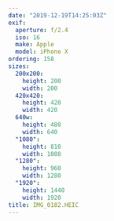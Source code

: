 ```yaml
---
date: "2019-12-19T14:25:03Z"
exif:
  aperture: f/2.4
  iso: 16
  make: Apple
  model: iPhone X
ordering: 158
sizes:
  200x200:
    height: 200
    width: 200
  420x420:
    height: 420
    width: 420
  640w:
    height: 480
    width: 640
  "1080":
    height: 810
    width: 1080
  "1280":
    height: 960
    width: 1280
  "1920":
    height: 1440
    width: 1920
title: IMG_0182.HEIC
---
```

